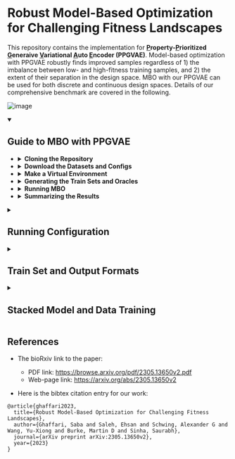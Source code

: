 # Robust Model-Based Optimization for Challenging Fitness Landscapes

This repository contains the implementation for **<ins>P</ins>roperty-<ins>P</ins>rioritized <ins>G</ins>eneraive <ins>V</ins>ariational <ins>A</ins>uto <ins>E</ins>ncoder (PPGVAE)**.
Model-based optimization with PPGVAE robustly finds improved samples regardless of 1) the imbalance between low- and high-fitness training samples, and 2) the extent of their separation in the design space. MBO with our PPGVAE can be used for both discrete and continuous design spaces. Details of our comprehensive benchmark are covered in the following. 

![image](https://github.com/sabagh1994/PGVAE/assets/33433428/551dccb8-15a8-4f44-b590-e4dd4266cf23)


<details open>
<summary><h2>Guide to MBO with PPGVAE</h2></summary>

+  <details>
   <summary><strong>Cloning the Repository</strong></summary>
   
    1. `git clone --recursive https://github.com/sabagh1994/PGVAE.git`
    2. `cd PGVAE`
    </details>

+  <details>
   <summary><strong>Download the Datasets and Configs</strong></summary>
   
   To download the datasets used to create the oracles, and generate train sets at varying separation and imbalance ratios, 
   run `./datasets/download.sh`. The downloaded files will be `./datasets/aav.csv`, `./datasets/GB1.txt`, `./datasets/PhoQ.txt`, and `pinn_poisson.npz`.
   AAV dataset was retreived from https://benchmark.protein.properties/landscapes. PINN dataset was originally generated in experiments of https://arxiv.org/abs/2305.17387,
   however the `.npz` format can only be accessed from here.

   To download the config files run `./configs/download.sh`. The configs will be stored at the `configs` directory. There will be a sample config for each benchmark
   task. You can modify the config file to include more methods and train sets. Read **"Running Configuration"** for more details.
   
    </details>

+  <details>
   <summary><strong>Make a Virtual Environment</strong></summary>
   
   Before running MBO with PPGVAE (or other methods) make sure that all the required packages are installed.
   To create a virtual environment with all the required packages installed,
   
    1. Install Python version 3.9 or higher. We used Python 3.9.
    2. Run `make venv`. This step creates a folder named `./venv` which contains all the required packages.
    3. Run `source venv/bin/activate` to activate the venv
    </details>

+  <details>
   <summary><strong>Generating the Train Sets and Oracles</strong></summary>
   
   For each benchmark task, trains sets and oracles should be generated before running MBO. Note that
   this step requires the datasets included in the `datasets` folder.
   Navigate to `notebooks` folder and run the jupyter notebook `ds_generator.ipynb`. This will create,
   
    1. Train sets for semi-synthetic GB1 and PhoQ, AAV, PINN and GMM benchamrk tasks, at varying imbalance ratios and separation levels.
       Train sets will be stored at a separate folder for each benchmark task in `sample_trainset` directory.
    2. Oracles used for protein benchmark tasks. Oracles will be stored in `oracles` directory including `oracles/protein_aav`, `oracles/protein_gb_synth`, and `oracles/protein_phoq_synth`  
   
   **Note 1:** GMM and PINN won't have any oracles stored. GMM oracle can be constructed with its parameter specification, which is stored within each instance of
   train set, e.g., `sample_trainset/gmm/ds0.npz`. PINN oracle is generated from `datasets/pinn_poisson.npz` when its instance is created in `scripts/run_mbo.py`. \
   **Note 2:** For semi-synthetic GB1 and PhoQ datasets, train sets and oracles are generated with appended length of three corresponding to the lowest separation. For higher
   separation, set the variable `ext_len` to higher integer values (default 3) in `notebooks/ds_generator.ipynb`.
    
    </details>

+  <details>
   <summary><strong>Running MBO</strong></summary>
   
   To perform MBO, one config file is needed. An example of the config file is included in `configs/run_config.json`. Read **"Running Configuration"** for the
   description of each field in the config file. To run MBO with the example config file, execute
   
      ```bash
      python scripts/run_mbo.py --run_config configs/run_config.json &> log_mbo
      ```
   This runs 10 MBO steps using PPGVAE on the example GMM train set located at `sample_trainset/ds0.npz`. The results will be stored at `results/ds0/*.pt`.
   Read **"Train Set and Output Format"** for the contents of train set `*.npz` and output `*.pt`, for each benchmark task.
    </details>

+  <details>
   <summary><strong>Summarizing the Results</strong></summary>
   
   After running MBO for each benchmark task, there will be multiple `*.pt` files in the `results` directory. To compute various statistics,
   e.g., maximum property relative to train/initial set, for the generated samples from MBO, run summary notebooks in the `notebooks` directory, e.g., `summary_gmm.ipynb` summarizes
   the results for the GMM benchmark. In each summary notebook, the following three dataframes are constructed and saved in the `summary` directory.
   1) `df_stats` each row represents a unique configuration of (imbalance ratio, separation level, seed number, method name, MBO step). Various statistics
       are computed for each unique configuration.
   2) `df_bs` contains the statistics computed in (1) as well as their 95% bootstrap confidence intervals for each unique configuration of
      (imbalance ratio, separation level, method name, MBO step). Note that "seed number" is not in the configuration. This dataframe was used
      to study the impact of varying imbalance for a given separation level in each benchmark task.
   3) `df_bsg` contains the statistics computed in (1) as well as their 95% bootstrap confidence intervals for each unique configuration of
      (separation level, method name, MBO step). Note that both "seed number" and "imbalance ratio" are not in the configuration. This dataframe was used
      to generate the plots representing the impact of separation level aggragated over all imbalance ratios.
    </details>

</details>

<details>
<summary><h2>Running Configuration</h2></summary>

+ <details open>
  <summary><strong>Example</strong></summary>
   
   An example of the configuration file `configs/run_config.json` is,
   ```json
   {
       "description": "sample config file to run MBO with ppgvae or other methods",
       "ds_rootdir": "sample_trainset",
       "ds_names": ["ds0.npz"],
       "method_names": ["pgvae"],
       "weighted_opt_firststeps": [false],
       "n_samples_gens": [100],
       "savedir": "results",
       "vae_type": "mlp",
       "n_seeds": 10,
       "mbo_steps": 10
   }   
   ```
   </details>
 
+ <details>
  <summary><strong>Description of the Arguments</strong></summary>
   
   * `"description"` is the notes about the configuration file or whatever notes you want to keep for the configuration you are using.
   * `"ds_rootdir"` the root directory containing the train sets.
   * `"ds_names"` is a list containing the file names for the train sets. A single train set `ds_name` is read from `ds_rootdir/ds_name`.
   * `"method_names"` is a list containing the name of the methods, e.g., `["pgvae", "rwr", "cem-pi", "dbas", "cbas"]`
   * `"weighted_opt_firststeps"` if false the first MBO step uses uniform nonzero weights in weighted optimization as done in CbAS paper. If True, weighted
     optimization with non-uniform weights is performed in the first step as well. Both CbAS and PPGVAE run with `false`. Leave this as `[false]` for simplicity.
   *  `"n_samples_gen"` is a list containing the integer number of samples generated per MBO step.
   *  `"vae_type"` is a string specifying the type of VAE. This should be set to `"mlp"` for all experiments in the paper.
   *  `"n_seeds"` determines the number of models to be trained in parallel, each leading to a different chain of samples generated from MBO. See **"Stacked Model and Data Training"** for more details.
   *  `"mbo_steps"` is the number of MBO steps performed.
   
   </details>
   
</details>


<details>
<summary><h2>Train Set and Output Formats</h2></summary>

+ <details>
  <summary><strong>Train Set Format</strong></summary>
   
   Train sets are in `*.npz` format. Each file consists of three fields `x`, `y`, and `orc_spec`. Both `x` and `y` are numpy arrays containing the samples from the design space and      their associated properties. `x` is an array of strings for protein benchmarks.`orc_spec` is a dictionary containing the oracle specifications and variables involved in train set     generation. These depend on the benchmark task (gmm, pinn, aav, ...) as explained below.
  1) In GMM `orc_spec` consists of
     * `"mu_1st"` mean of the first Gaussian mode (less desired mode)
     * `"mu_2nd"` mean of the second Gaussian mode (more desired mode). Specifies the extent of separation as `"mu_1st"` is set to zero.
     * `"ro"` imbalance ratio between the less desired and more desired train samples.
     * `"data_type"` type of the benchmark task, i.e., `"gmm", "protein", "pinn"`. This affects the initialization of `Dataset` object in `run_mbo.py`
     * `"sigmas_gmm"` numpy array containing the standard deviations for the two modes.
     * `"weights"` peak height of each Gaussian mode.
     * `"N1"` number of training samples taken from the less desired mode.
     * `"N"` size of the train set.
  2) In AAV `orc_spec` consists of
     * `"mut_thr"` an integer indicating the minimum number of mutated sites in less desired samples. Specifies the extent of separation.
     * `"ro"` imbalance ratio
     * `"data_type"` type of the benchmark task, i.e., `"protein"`
     * `"N"` size of the train set.
     * `"orc_path"` path to the oracle.
  3) semi-synthetic GB1 and PhoQ, have the same `orc_spec` as the AAV, with the exclusion of `mut_thr`.
  </details>
   
+ <details>
  <summary><strong>Output Format</strong></summary>

   Outputs are in `*.pt` format. The output dictionary consists of the following fields,
  * `x` is a `torch.tensor` with shape `(n_seeds, N_total, dim_rest)`. `dim_rest` varies depending on the type of dataset. For one-hot encoded
    protein sequences `dim_rest = (sequence length, number of amino acids)`. For the gmm dataset `dim_rest = 1`
  * `y` is a `torch.tensor` with shape `(n_seeds, N_total)` containing the property (fitness) values.
  * `w_optm` is a `torch.tensor` with shape `(n_seeds, N_total)` containing the optimization weights. This is `None` for PPGVAE as it does not
    perform weighted optimization.
  * `step` is a `torch.tensor` with shape `(n_seeds, N_total)` containing the MBO step values.
  * `orc_spec` is a dictionary containing oracle specifications and variables used for train set generation, as explained in **"Train Set Format"**.
  * `method_name` is a string specifying the method used for MBO, e.g., `"pgvae", "rwr", "cem-pi"`.
  * `n_samples_gen` is the integer number of samples generated per MBO step.
  * `weighted_opt_firststep` is a bool determining whether non-uniform weighted optimization was used in the first MBO step. This was set to
    `false` in all experiments of the paper.
  * `datadir` is the path to the train set.
    
  `n_seeds` is the number of models ran in parallel to perform MBO with different seeds. \
  `N_total` is the total number of samples generated in MBO which is equivalent to the number of MBO steps times the number of samples generated per MBO step.  

  </details>

</details>


<details>
<summary><h2>Stacked Model and Data Training</h2></summary>
   
   The entire training pipeline, including the models, the data, and the random number generators, were stacked along a first dimension across multiple indpendent runs. This allows our code to efficiently run     many independent instances in parallel on a single GPU device. For further details, you can check the BMLP and BatchRNG classes in the `tch_utils.py` script. 

   Note that the shape of most tensors in our implementation starts with a `(n_seeds, ...)` prefix, where n_seeds is the number of independent runs specified in the input config files. 
   This approach was first implemented in "On the Importance of Firth Bias Reduction in Few-Shot Classification (https://github.com/ehsansaleh/firth_bias_reduction)"
   and used in the following two studies as well,
   1. BEDwARS: a robust Bayesian approach to bulk gene expression deconvolution with noisy reference signatures (https://github.com/sabagh1994/BEDwARS)
   2. Learning from Integral Losses in Physics Informed Neural Networks (https://github.com/ehsansaleh/btspinn)

   **If you use our implementation in your work, please cite Firth Bias Reduction paper (https://arxiv.org/abs/2110.02529) or this study.**
</details>

## References

* The bioRxiv link to the paper:
  * PDF link: https://browse.arxiv.org/pdf/2305.13650v2.pdf
  * Web-page link: https://arxiv.org/abs/2305.13650v2

* Here is the bibtex citation entry for our work:
```
@article{ghaffari2023,
  title={Robust Model-Based Optimization for Challenging Fitness Landscapes},
  author={Ghaffari, Saba and Saleh, Ehsan and Schwing, Alexander G and Wang, Yu-Xiong and Burke, Martin D and Sinha, Saurabh},
  journal={arXiv preprint arXiv:2305.13650v2},
  year={2023}
}
```
